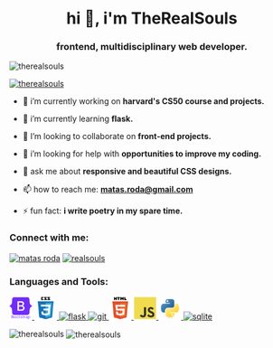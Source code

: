 <h1 align="center">hi 👋, i'm TheRealSouls</h1>
<h3 align="center">frontend, multidisciplinary web developer.</h3>

<p align="left"> <img src="https://komarev.com/ghpvc/?username=therealsouls&label=Profile%20views&color=0e75b6&style=flat" alt="therealsouls" /> </p>

<p align="left"> <a href="https://github.com/ryo-ma/github-profile-trophy"><img src="https://github-profile-trophy.vercel.app/?username=therealsouls" alt="therealsouls" /></a> </p>

- 🔭 i’m currently working on **harvard's CS50 course and projects.**

- 🌱 i’m currently learning **flask.**

- 👯 I’m looking to collaborate on **front-end projects.**

- 🤝 i’m looking for help with **opportunities to improve my coding.**

- 💬 ask me about **responsive and beautiful CSS designs.**

- 📫 how to reach me: **matas.roda@gmail.com**

- ⚡ fun fact: **i write poetry in my spare time.**

<h3 align="left">Connect with me:</h3>
<p align="left">
<a href="https://linkedin.com/in/matas roda" target="blank"><img align="center" src="https://raw.githubusercontent.com/rahuldkjain/github-profile-readme-generator/master/src/images/icons/Social/linked-in-alt.svg" alt="matas roda" height="30" width="40" /></a>
<a href="https://discord.gg/realsouls" target="blank"><img align="center" src="https://raw.githubusercontent.com/rahuldkjain/github-profile-readme-generator/master/src/images/icons/Social/discord.svg" alt="realsouls" height="30" width="40" /></a>
</p>

<h3 align="left">Languages and Tools:</h3>
<p align="left"> <a href="https://getbootstrap.com" target="_blank" rel="noreferrer"> <img src="https://raw.githubusercontent.com/devicons/devicon/master/icons/bootstrap/bootstrap-plain-wordmark.svg" alt="bootstrap" width="40" height="40"/> </a> <a href="https://www.w3schools.com/css/" target="_blank" rel="noreferrer"> <img src="https://raw.githubusercontent.com/devicons/devicon/master/icons/css3/css3-original-wordmark.svg" alt="css3" width="40" height="40"/> </a> <a href="https://flask.palletsprojects.com/" target="_blank" rel="noreferrer"> <img src="https://icon.icepanel.io/Technology/png-shadow-512/Flask.png" alt="flask" width="40" height="40"/> </a> <a href="https://git-scm.com/" target="_blank" rel="noreferrer"> <img src="https://www.vectorlogo.zone/logos/git-scm/git-scm-icon.svg" alt="git" width="40" height="40"/> </a> <a href="https://www.w3.org/html/" target="_blank" rel="noreferrer"> <img src="https://raw.githubusercontent.com/devicons/devicon/master/icons/html5/html5-original-wordmark.svg" alt="html5" width="40" height="40"/> </a> <a href="https://developer.mozilla.org/en-US/docs/Web/JavaScript" target="_blank" rel="noreferrer"> <img src="https://raw.githubusercontent.com/devicons/devicon/master/icons/javascript/javascript-original.svg" alt="javascript" width="40" height="40"/> </a> <a href="https://www.python.org" target="_blank" rel="noreferrer"> <img src="https://raw.githubusercontent.com/devicons/devicon/master/icons/python/python-original.svg" alt="python" width="40" height="40"/> </a> <a href="https://www.sqlite.org/" target="_blank" rel="noreferrer"> <img src="https://www.vectorlogo.zone/logos/sqlite/sqlite-icon.svg" alt="sqlite" width="40" height="40"/> </a> </p>

<p><img align="left" src="https://github-readme-stats.vercel.app/api/top-langs?username=therealsouls&show_icons=true&locale=en&layout=compact" alt="therealsouls" /></p>

<p>&nbsp;<img align="center" src="https://github-readme-stats.vercel.app/api?username=therealsouls&show_icons=true&locale=en" alt="therealsouls" /></p>
